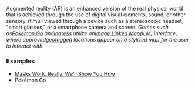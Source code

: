 Augmented reality (AR) is an enhanced version of the real physical world that is achieved through the use of digital visual elements, sound, or other sensory stimuli viewed through a device such as a stereoscopic headset, "smart glasses," or a smartphone camera and screen.
_Games such as[Pokémon Go](https://en.wikipedia.org/wiki/Pok%C3%A9mon_Go) and[Ingress](https://en.wikipedia.org/wiki/Ingress_(video_game)) utilize an[Image Linked Map](https://en.wikipedia.org/w/index.php?title=Image_Linked_Map&action=edit&redlink=1)(ILM) interface, where approved[geotagged](https://en.wikipedia.org/wiki/Geotagged) locations appear on a stylized map for the user to interact with._
### Examples
- [Masks Work. Really. We'll Show You How](https://www.nytimes.com/interactive/2020/10/30/science/wear-mask-covid-particles-ul.html)
- Pokémon Go